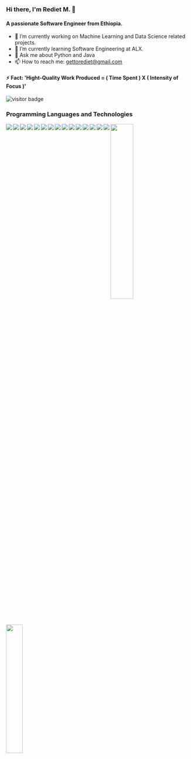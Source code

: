 ### Hi there, I'm Rediet M. 👋
#### A passionate Software Engineer from Ethiopia.

- 🔭 I’m currently working on Machine Learning and Data Science related projects.
- 🌱 I’m currently learning Software Engineering at ALX.
- 💬 Ask me about Python and Java
- 📫 How to reach me: gettorediet@gmail.com

#### ⚡ Fact: 'Hight-Quality Work Produced = ( Time Spent ) X ( Intensity of Focus )'

![visitor badge](https://visitor-badge.glitch.me/badge?page_id=RedietMillion.visitor-badge) 


### Programming Languages and Technologies

<img align="left" src="https://img.shields.io/badge/python-3670A0?style=for-the-badge&logo=python&logoColor=ffdd54" />

<img align="left" src="https://img.shields.io/badge/java-%23ED8B00.svg?style=for-the-badge&logo=java&logoColor=white" />

<img align="left" src="https://img.shields.io/badge/c-%2300599C.svg?style=for-the-badge&logo=c&logoColor=white" />

<img align="left" src="https://img.shields.io/badge/c++-%2300599C.svg?style=for-the-badge&logo=c%2B%2B&logoColor=white" />

<img align="left" src="https://img.shields.io/badge/postgres-%23316192.svg?style=for-the-badge&logo=postgresql&logoColor=white " />

<img align="left" src="https://img.shields.io/badge/javascript-%23323330.svg?style=for-the-badge&logo=javascript&logoColor=%23F7DF1E" />

<img align="left" src="https://img.shields.io/badge/numpy-%23013243.svg?style=for-the-badge&logo=numpy&logoColor=white" />
 
<img align="left" src="https://img.shields.io/badge/pandas-%23150458.svg?style=for-the-badge&logo=pandas&logoColor=white" />

<img align="left" src="https://img.shields.io/badge/scikit--learn-%23F7931E.svg?style=for-the-badge&logo=scikit-learn&logoColor=white" />
 
<img align="left" src="https://img.shields.io/badge/TensorFlow-%23FF6F00.svg?style=for-the-badge&logo=TensorFlow&logoColor=white" />

<img align="left" src="https://img.shields.io/badge/VIM-%2311AB00.svg?style=for-the-badge&logo=vim&logoColor=white" />

<img align="left" src="https://img.shields.io/badge/Visual%20Studio%20Code-0078d7.svg?style=for-the-badge&logo=visual-studio-code&logoColor=white" />

<img align="left" src="https://img.shields.io/badge/jupyter-%23FA0F00.svg?style=for-the-badge&logo=jupyter&logoColor=white)" />

<img align="left" src="https://img.shields.io/badge/Eclipse-FE7A16.svg?style=for-the-badge&logo=Eclipse&logoColor=white" />

<img align="left" src="https://img.shields.io/badge/Ubuntu-E95420?style=for-the-badge&logo=ubuntu&logoColor=white" />

<img align="left" width="35%" src="https://github-readme-stats.vercel.app/api?username=RedietMillion&show_icons=true&theme=dracula" />

<img align="left" width="30%" src="https://github-readme-stats.vercel.app/api/top-langs/?username=RedietMillion&layout=compact&hide=javascript,html,XSLT" />

  

